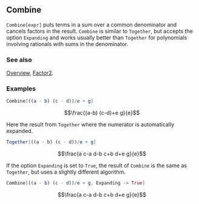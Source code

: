 ## Combine

`Combine[expr]` puts terms in a sum over a common denominator and cancels factors in the result. `Combine` is similar to `Together`, but accepts the option `Expanding` and works usually better than `Together` for polynomials involving rationals with sums in the denominator.

### See also

[Overview](Extra/FeynCalc.md), [Factor2](Factor2.md).

### Examples

```mathematica
Combine[((a - b) (c - d))/e + g]
```

$$\frac{(a-b) (c-d)+e g}{e}$$

Here the result from `Together` where the numerator is automatically expanded.

```mathematica
Together[((a - b) (c - d))/e + g]
```

$$\frac{a c-a d-b c+b d+e g}{e}$$

If the option `Expanding` is set to `True`, the result of `Combine` is the same as `Together`, but uses a slightly different algorithm.

```mathematica
Combine[((a - b) (c - d))/e + g, Expanding -> True]
```

$$\frac{a c-a d-b c+b d+e g}{e}$$